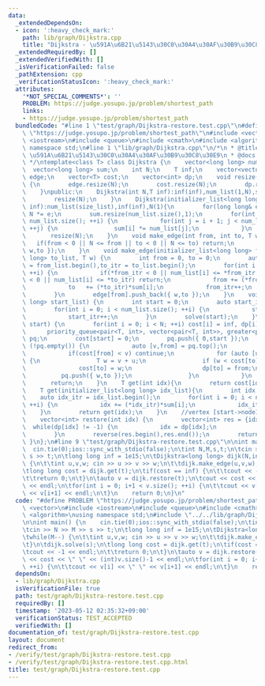 ```yaml
---
data:
  _extendedDependsOn:
  - icon: ':heavy_check_mark:'
    path: lib/graph/Dijkstra.cpp
    title: "Dijkstra - \u591A\u6B21\u5143\u30C0\u30A4\u30AF\u30B9\u30C8\u30E9"
  _extendedRequiredBy: []
  _extendedVerifiedWith: []
  _isVerificationFailed: false
  _pathExtension: cpp
  _verificationStatusIcon: ':heavy_check_mark:'
  attributes:
    '*NOT_SPECIAL_COMMENTS*': ''
    PROBLEM: https://judge.yosupo.jp/problem/shortest_path
    links:
    - https://judge.yosupo.jp/problem/shortest_path
  bundledCode: "#line 1 \"test/graph/Dijkstra-restore.test.cpp\"\n#define PROBLEM\
    \ \"https://judge.yosupo.jp/problem/shortest_path\"\n#include <vector>\n#include\
    \ <iostream>\n#include <queue>\n#include <cmath>\n#include <algorithm>\nusing\
    \ namespace std;\n#line 1 \"lib/graph/Dijkstra.cpp\"\n/*\n * @title Dijkstra -\
    \ \u591A\u6B21\u5143\u30C0\u30A4\u30AF\u30B9\u30C8\u30E9\n * @docs md/graph/Dijkstra.md\n\
    \ */\ntemplate<class T> class Dijkstra {\n    vector<long long> num_list;\n  \
    \  vector<long long> sum;\n    int N;\n    T inf;\n    vector<vector<pair<T,int>>>\
    \ edge;\n    vector<T> cost;\n    vector<int> dp;\n    void resize(const int N)\
    \ {\n        edge.resize(N);\n        cost.resize(N);\n        dp.resize(N);\n\
    \    }\npublic:\n    Dijkstra(int N,T inf):inf(inf),num_list(1,N),sum(1,1),N(N){\n\
    \        resize(N);\n    }\n    Dijkstra(initializer_list<long long> size_list,T\
    \ inf):num_list(size_list),inf(inf),N(1){\n        for(long long& e:num_list)\
    \ N *= e;\n        sum.resize(num_list.size(),1);\n        for(int i = 0; i <\
    \ num_list.size(); ++i) {\n            for(int j = i + 1; j < num_list.size();\
    \ ++j) {\n                sum[i] *= num_list[j];\n            }\n        }\n \
    \       resize(N);\n    }\n    void make_edge(int from, int to, T w) {\n     \
    \   if(from < 0 || N <= from || to < 0 || N <= to) return;\n        edge[from].push_back({\
    \ w,to });\n    }\n    void make_edge(initializer_list<long long> from_list, initializer_list<long\
    \ long> to_list, T w) {\n        int from = 0, to = 0;\n        auto from_itr\
    \ = from_list.begin(),to_itr = to_list.begin();\n        for(int i = 0; i < num_list.size();\
    \ ++i) {\n            if(*from_itr < 0 || num_list[i] <= *from_itr || *to_itr\
    \ < 0 || num_list[i] <= *to_itr) return;\n            from += (*from_itr)*sum[i];\n\
    \            to   += (*to_itr)*sum[i];\n            from_itr++;\n            to_itr++;\n\
    \        }\n        edge[from].push_back({ w,to });\n    }\n    void solve(initializer_list<long\
    \ long> start_list) {\n        int start = 0;\n        auto start_itr = start_list.begin();\n\
    \        for(int i = 0; i < num_list.size(); ++i) {\n            start += (*start_itr)*sum[i];\n\
    \            start_itr++;\n        }\n        solve(start);\n    }\n    void solve(int\
    \ start) {\n        for(int i = 0; i < N; ++i) cost[i] = inf, dp[i] = -1;\n  \
    \      priority_queue<pair<T, int>, vector<pair<T, int>>, greater<pair<T, int>>>\
    \ pq;\n        cost[start] = 0;\n        pq.push({ 0,start });\n        while\
    \ (!pq.empty()) {\n            auto [v,from] = pq.top();\n            pq.pop();\n\
    \            if(cost[from] < v) continue;\n            for (auto [u,to] : edge[from])\
    \ {\n                T w = v + u;\n                if (w < cost[to]) {\n     \
    \               cost[to] = w;\n                    dp[to] = from;\n          \
    \          pq.push({ w,to });\n                }\n            }\n        }\n \
    \       return;\n    }\n    T get(int idx){\n        return cost[idx];\n    }\n\
    \    T get(initializer_list<long long> idx_list){\n        int idx = 0;\n    \
    \    auto idx_itr = idx_list.begin();\n        for(int i = 0; i < num_list.size();\
    \ ++i) {\n            idx += (*idx_itr)*sum[i];\n            idx_itr++;\n    \
    \    }\n        return get(idx);\n    }\n    //vertex [start->node1->node2->...->idx]\n\
    \    vector<int> restore(int idx) {\n        vector<int> res = {idx};\n      \
    \  while(dp[idx] != -1) {\n            idx = dp[idx];\n            res.push_back(idx);\n\
    \        }\n        reverse(res.begin(),res.end());\n        return res;\n   \
    \ }\n};\n#line 9 \"test/graph/Dijkstra-restore.test.cpp\"\n\nint main() {\n  \
    \  cin.tie(0);ios::sync_with_stdio(false);\n\tint N,M,s,t;\n\tcin >> N >> M >>\
    \ s >> t;\n\tlong long inf = 1e15;\n\tDijkstra<long long> dijk(N,inf);\n\twhile(M--)\
    \ {\n\t\tint u,v,w; cin >> u >> v >> w;\n\t\tdijk.make_edge(u,v,w);\n\t}\n\tdijk.solve(s);\n\
    \tlong long cost = dijk.get(t);\n\tif(cost == inf) {\n\t\tcout << -1 << endl;\n\
    \t\treturn 0;\n\t}\n\tauto v = dijk.restore(t);\n\tcout << cost << \" \" << (int)v.size()-1\
    \ << endl;\n\tfor(int i = 0; i+1 < v.size(); ++i) {\n\t\tcout << v[i] << \" \"\
    \ << v[i+1] << endl;\n\t}\n    return 0;\n}\n"
  code: "#define PROBLEM \"https://judge.yosupo.jp/problem/shortest_path\"\n#include\
    \ <vector>\n#include <iostream>\n#include <queue>\n#include <cmath>\n#include\
    \ <algorithm>\nusing namespace std;\n#include \"../../lib/graph/Dijkstra.cpp\"\
    \n\nint main() {\n    cin.tie(0);ios::sync_with_stdio(false);\n\tint N,M,s,t;\n\
    \tcin >> N >> M >> s >> t;\n\tlong long inf = 1e15;\n\tDijkstra<long long> dijk(N,inf);\n\
    \twhile(M--) {\n\t\tint u,v,w; cin >> u >> v >> w;\n\t\tdijk.make_edge(u,v,w);\n\
    \t}\n\tdijk.solve(s);\n\tlong long cost = dijk.get(t);\n\tif(cost == inf) {\n\t\
    \tcout << -1 << endl;\n\t\treturn 0;\n\t}\n\tauto v = dijk.restore(t);\n\tcout\
    \ << cost << \" \" << (int)v.size()-1 << endl;\n\tfor(int i = 0; i+1 < v.size();\
    \ ++i) {\n\t\tcout << v[i] << \" \" << v[i+1] << endl;\n\t}\n    return 0;\n}"
  dependsOn:
  - lib/graph/Dijkstra.cpp
  isVerificationFile: true
  path: test/graph/Dijkstra-restore.test.cpp
  requiredBy: []
  timestamp: '2023-05-12 02:35:32+09:00'
  verificationStatus: TEST_ACCEPTED
  verifiedWith: []
documentation_of: test/graph/Dijkstra-restore.test.cpp
layout: document
redirect_from:
- /verify/test/graph/Dijkstra-restore.test.cpp
- /verify/test/graph/Dijkstra-restore.test.cpp.html
title: test/graph/Dijkstra-restore.test.cpp
---
```

